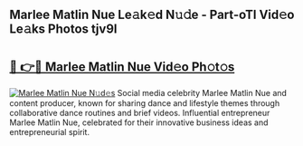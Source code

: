 ## Marlee Matlin Nue Le𝚊k𝚎d N𝚞𝚍e - Part-oTl Vid𝚎o Le𝚊ks Photos tjv9l

# <h2><a href="http://fb7eosu.evod.top/?m=Marlee+Matlin+Nue">🔗 👉🔴 Marlee Matlin Nue Vid𝚎o Ph𝚘t𝚘s</a></h2>

[![Marlee Matlin Nue N𝚞d𝚎s](https://i.imgur.com/8V9OHl7.gif)](http://fb7eosu.evod.top/?m=Marlee+Matlin+Nue)
Social media celebrity Marlee Matlin Nue and content producer, known for sharing dance and lifestyle themes through collaborative dance routines and brief videos. Influential entrepreneur Marlee Matlin Nue, celebrated for their innovative business ideas and entrepreneurial spirit. 

